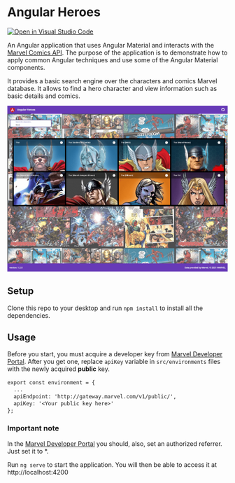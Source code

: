# Angular Heroes

[![Open in Visual Studio Code](https://open.vscode.dev/badges/open-in-vscode.svg)](https://open.vscode.dev/bampakoa/angular-heroes)

An Angular application that uses Angular Material and interacts with the [Marvel Comics API](https://developer.marvel.com/documentation/getting_started). The purpose of the application is to demonstrate how to apply common Angular techniques and use some of the Angular Material components.

It provides a basic search engine over the characters and comics Marvel database. It allows to find a hero character and view information such as basic details and comics.

<img src="https://github.com/bampakoa/angular-heroes/blob/master/preview.png?raw=true" alt="Preview" />

## Setup

Clone this repo to your desktop and run `npm install` to install all the dependencies.

## Usage

Before you start, you must acquire a developer key from [Marvel Developer Portal](https://developer.marvel.com/). After you get one, 
replace `apiKey` variable in `src/environments` files with the newly acquired **public** key.


```
export const environment = {
  ...
  apiEndpoint: 'http://gateway.marvel.com/v1/public/',
  apiKey: '<Your public key here>'
};
```

### Important note
In the [Marvel Developer Portal](https://developer.marvel.com/) you should, also, set an authorized referrer. Just set it to *.

Run `ng serve` to start the application. You will then be able to access it at http://localhost:4200
